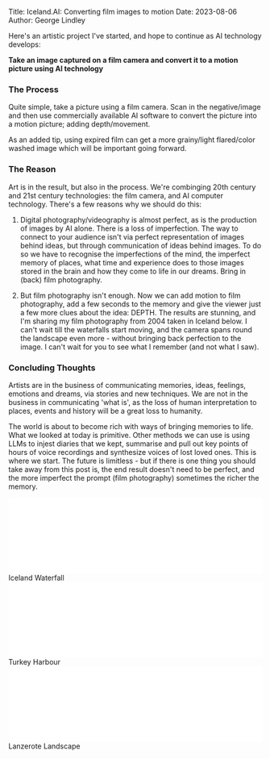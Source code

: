 Title: Iceland.AI: Converting film images to motion
Date: 2023-08-06
Author: George Lindley

Here's an artistic project I've started, and hope to continue as AI technology develops:

**Take an image captured on a film camera and convert it to a motion picture using AI technology**

### The Process
Quite simple, take a picture using a film camera. Scan in the negative/image and then use commercially available AI software to convert the picture into a motion picture; adding depth/movement. 

As an added tip, using expired film can get a more grainy/light flared/color washed image which will be important going forward.

### The Reason
Art is in the result, but also in the process. We're combinging 20th century and 21st century technologies: the film camera, and AI computer technology. There's a few reasons why we should do this: 

1. Digital photography/videography is almost perfect, as is the production of images by AI alone. There is a loss of imperfection. The way to connect to your audience isn't via perfect representation of images behind ideas, but through communication of ideas behind images. To do so we have to recognise the imperfections of the mind, the imperfect memory of places, what time and experience does to those images stored in the brain and how they come to life in our dreams. Bring in (back) film photography.

2. But film photography isn't enough. Now we can add motion to film photography, add a few seconds to the memory and give the viewer just a few more clues about the idea: DEPTH. The results are stunning, and I'm sharing my film photography from 2004 taken in Iceland below. I can't wait till the waterfalls start moving, and the camera spans round the landscape even more - without bringing back perfection to the image. I can't wait for you to see what I remember (and not what I saw). 

### Concluding Thoughts
Artists are in the business of communicating memories, ideas, feelings, emotions and dreams, via stories and new techniques. We are not in the business in communicating 'what is', as the loss of human interpretation to places, events and history will be a great loss to humanity.

The world is about to become rich with ways of bringing memories to life. What we looked at today is primitive. Other methods we can use is using LLMs to injest diaries that we kept, summarise and pull out key points of hours of voice recordings and synthesize voices of lost loved ones. This is where we start. The future is limitless - but if there is one thing you should take away from this post is, the end result doesn't need to be perfect, and the more imperfect the prompt (film photography) sometimes the richer the memory.

 <div class="video-container">
    <iframe width="100%" height="auto" src="../static/blog_images/iceland_waterfall.mp4" frameborder="0" allowfullscreen></iframe>
</div>
Iceland Waterfall

 <div class="video-container">
    <iframe width="100%" height="auto" src="../static/blog_images/turkey_harbour.mp4" frameborder="0" allowfullscreen></iframe>
</div>
Turkey Harbour

 <div class="video-container">
    <iframe width="100%" height="auto" src="../static/blog_images/lanzerote.mp4" frameborder="0" allowfullscreen></iframe>
</div>
Lanzerote Landscape